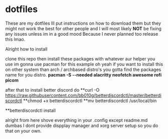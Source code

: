 # dotfiles




These are my dotfiles Ill put instructions on how to download them but they might not work the best for other people and I will most likely **NOT** be fixing any issues unless im in a good mood Because I never planned too release this lmao.


Alright how to install

clone this repo
then install these packages with whatever aur helper you use im gonna use pacman for this example oh yeah if you want to install this on other system than arch / archbased distro's you gotta find the packages name for you distro. **pacman -S --needed alacritty neofetch awesome rofi picom**

after that to install better discord do
**curl -O https://raw.githubusercontent.com/bb010g/betterdiscordctl/master/betterdiscordctl
**chmod +x betterdiscordctl
**mv betterdiscordctl /usr/local/bin

**betterdiscordctl install

alright from here shove everything in your .config except readme.md dumbas
I dont provide dispplay manager and xorg server setup so you do that on your own.
